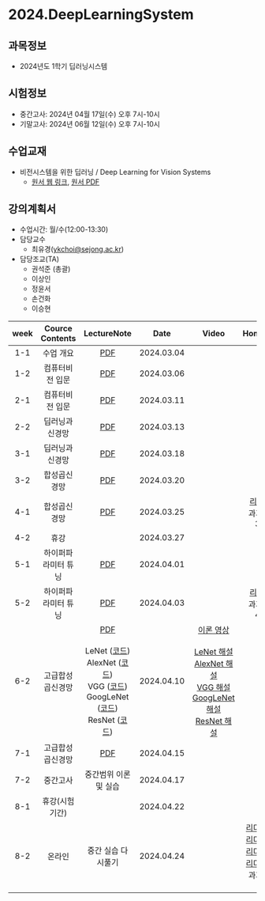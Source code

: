 # 2024.DeepLearningSystem

## 과목정보
- 2024년도 1학기 딥러닝시스템
  
## 시험정보
- 중간고사: 2024년 04월 17일(수) 오후 7시-10시
- 기말고사: 2024년 06월 12일(수) 오후 7시-10시

## 수업교재
- 비전시스템을 위한 딥러닝 / Deep Learning for Vision Systems
  - [원서 웹 링크](https://livebook.manning.com/book/grokking-deep-learning-for-computer-vision/chapter-1/), [원서 PDF](https://github.com/sejongresearch/2023.DeepLearningSystem/blob/main/deep-learning-for-vision-systems.pdf)

## 강의계획서
- 수업시간: 월/수(12:00-13:30) 
- 담당교수
  - 최유경(ykchoi@sejong.ac.kr)
- 담당조교(TA)
  - 권석준 (총괄)
  - 이상인
  - 정윤서
  - 손건화
  - 이승현

| week | Cource Contents | LectureNote | Date | Video | HomeWork |
|:---:|:---:|:---:|:---:|:---:|:---:|
| 1-1 | 수업 개요 | [PDF](https://github.com/sejongresearch/2024.DeepLearningSystem/blob/main/LectureNotes/%5B%E1%84%83%E1%85%B5%E1%86%B8%E1%84%85%E1%85%A5%E1%84%82%E1%85%B5%E1%86%BC%E1%84%89%E1%85%B5%E1%84%89%E1%85%B3%E1%84%90%E1%85%A6%E1%86%B7%5D%5B1%E1%84%8C%E1%85%AE%E1%84%8E%E1%85%A1%5D%20%E1%84%80%E1%85%AA%E1%84%86%E1%85%A9%E1%86%A8%E1%84%89%E1%85%A9%E1%84%80%E1%85%A2%201%E1%84%87%E1%85%AE%20(2024).pdf) | 2024.03.04 |  | | 
| 1-2 | 컴퓨터비전 입문 | [PDF](https://github.com/sejongresearch/2024.DeepLearningSystem/blob/main/LectureNotes/%5B%E1%84%83%E1%85%B5%E1%86%B8%E1%84%85%E1%85%A5%E1%84%82%E1%85%B5%E1%86%BC%E1%84%89%E1%85%B5%E1%84%89%E1%85%B3%E1%84%90%E1%85%A6%E1%86%B7%5D%5B1%E1%84%8C%E1%85%AE%E1%84%8E%E1%85%A1%5D%20%E1%84%8F%E1%85%A5%E1%86%B7%E1%84%91%E1%85%B2%E1%84%90%E1%85%A5%E1%84%87%E1%85%B5%E1%84%8C%E1%85%A5%E1%86%AB%20%E1%84%8B%E1%85%B5%E1%86%B8%E1%84%86%E1%85%AE%E1%86%AB%20(2024)-0311.pdf)| 2024.03.06 | | |
| 2-1 | 컴퓨터비전 입문 | [PDF](https://github.com/sejongresearch/2024.DeepLearningSystem/blob/main/LectureNotes/%5B%E1%84%83%E1%85%B5%E1%86%B8%E1%84%85%E1%85%A5%E1%84%82%E1%85%B5%E1%86%BC%E1%84%89%E1%85%B5%E1%84%89%E1%85%B3%E1%84%90%E1%85%A6%E1%86%B7%5D%5B1%E1%84%8C%E1%85%AE%E1%84%8E%E1%85%A1%5D%20%E1%84%8F%E1%85%A5%E1%86%B7%E1%84%91%E1%85%B2%E1%84%90%E1%85%A5%E1%84%87%E1%85%B5%E1%84%8C%E1%85%A5%E1%86%AB%20%E1%84%8B%E1%85%B5%E1%86%B8%E1%84%86%E1%85%AE%E1%86%AB%20(2024)-0311.pdf)| 2024.03.11 | | |
| 2-2 | 딥러닝과 신경망 | [PDF](https://github.com/sejongresearch/2024.DeepLearningSystem/blob/main/LectureNotes/%5B%E1%84%83%E1%85%B5%E1%86%B8%E1%84%85%E1%85%A5%E1%84%82%E1%85%B5%E1%86%BC%E1%84%89%E1%85%B5%E1%84%89%E1%85%B3%E1%84%90%E1%85%A6%E1%86%B7%5D%5B2%E1%84%8C%E1%85%AE%E1%84%8E%E1%85%A1%5D%20%E1%84%83%E1%85%B5%E1%86%B8%E1%84%85%E1%85%A5%E1%84%82%E1%85%B5%E1%86%BC%E1%84%80%E1%85%AA%20%E1%84%89%E1%85%B5%E1%86%AB%E1%84%80%E1%85%A7%E1%86%BC%E1%84%86%E1%85%A1%E1%86%BC%20(2024)-0318.pdf)| 2024.03.13 | | |
| 3-1 | 딥러닝과 신경망 | [PDF](https://github.com/sejongresearch/2024.DeepLearningSystem/blob/main/LectureNotes/%5B%E1%84%83%E1%85%B5%E1%86%B8%E1%84%85%E1%85%A5%E1%84%82%E1%85%B5%E1%86%BC%E1%84%89%E1%85%B5%E1%84%89%E1%85%B3%E1%84%90%E1%85%A6%E1%86%B7%5D%5B2%E1%84%8C%E1%85%AE%E1%84%8E%E1%85%A1%5D%20%E1%84%83%E1%85%B5%E1%86%B8%E1%84%85%E1%85%A5%E1%84%82%E1%85%B5%E1%86%BC%E1%84%80%E1%85%AA%20%E1%84%89%E1%85%B5%E1%86%AB%E1%84%80%E1%85%A7%E1%86%BC%E1%84%86%E1%85%A1%E1%86%BC%20(2024)-0318.pdf)| 2024.03.18 | | |
| 3-2 | 합성곱신경망 | [PDF](https://github.com/sejongresearch/2024.DeepLearningSystem/blob/main/LectureNotes/%5B%E1%84%83%E1%85%B5%E1%86%B8%E1%84%85%E1%85%A5%E1%84%82%E1%85%B5%E1%86%BC%E1%84%89%E1%85%B5%E1%84%89%E1%85%B3%E1%84%90%E1%85%A6%E1%86%B7%5D%5B3%E1%84%8C%E1%85%AE%E1%84%8E%E1%85%A1%5D%20%E1%84%92%E1%85%A1%E1%86%B8%E1%84%89%E1%85%A5%E1%86%BC%E1%84%80%E1%85%A9%E1%86%B8%E1%84%89%E1%85%B5%E1%86%AB%E1%84%80%E1%85%A7%E1%86%BC%E1%84%86%E1%85%A1%E1%86%BC%20(2024)-0325.pdf)| 2024.03.20 | | |
| 4-1 | 합성곱신경망 | [PDF](https://github.com/sejongresearch/2024.DeepLearningSystem/blob/main/LectureNotes/%5B%E1%84%83%E1%85%B5%E1%86%B8%E1%84%85%E1%85%A5%E1%84%82%E1%85%B5%E1%86%BC%E1%84%89%E1%85%B5%E1%84%89%E1%85%B3%E1%84%90%E1%85%A6%E1%86%B7%5D%5B3%E1%84%8C%E1%85%AE%E1%84%8E%E1%85%A1%5D%20%E1%84%92%E1%85%A1%E1%86%B8%E1%84%89%E1%85%A5%E1%86%BC%E1%84%80%E1%85%A9%E1%86%B8%E1%84%89%E1%85%B5%E1%86%AB%E1%84%80%E1%85%A7%E1%86%BC%E1%84%86%E1%85%A1%E1%86%BC%20(2024)-0325.pdf)| 2024.03.25 | | [리더보드](https://www.kaggle.com/t/e3344dc633234e78966dc51f0f8135ad) <br>과제 마감 3/31 |
| 4-2 | 휴강 | | 2024.03.27 | |  |
| 5-1 | 하이퍼파라미터 튜닝 | [PDF](https://github.com/sejongresearch/2024.DeepLearningSystem/blob/main/LectureNotes/%5B%E1%84%83%E1%85%B5%E1%86%B8%E1%84%85%E1%85%A5%E1%84%82%E1%85%B5%E1%86%BC%E1%84%89%E1%85%B5%E1%84%89%E1%85%B3%E1%84%90%E1%85%A6%E1%86%B7%5D%5B4%E1%84%8C%E1%85%AE%E1%84%8E%E1%85%A1%5D%20%E1%84%83%E1%85%B5%E1%86%B8%E1%84%85%E1%85%A5%E1%84%82%E1%85%B5%E1%86%BC%20%E1%84%91%E1%85%B3%E1%84%85%E1%85%A9%E1%84%8C%E1%85%A6%E1%86%A8%E1%84%90%E1%85%B3%20%E1%84%89%E1%85%B5%E1%84%83%E1%85%A9%E1%86%BC%20%E1%84%80%E1%85%A5%E1%86%AF%E1%84%80%E1%85%B5%E1%84%8B%E1%85%AA%20%E1%84%92%E1%85%A1%E1%84%8B%E1%85%B5%E1%84%91%E1%85%A5%E1%84%91%E1%85%A1%E1%84%85%E1%85%A1%E1%84%86%E1%85%B5%E1%84%90%E1%85%A5%20%E1%84%90%E1%85%B2%E1%84%82%E1%85%B5%E1%86%BC%20(2024)-0401.pdf)| 2024.04.01 | | |
| 5-2 | 하이퍼파라미터 튜닝 | [PDF](https://github.com/sejongresearch/2024.DeepLearningSystem/blob/main/LectureNotes/%5B%E1%84%83%E1%85%B5%E1%86%B8%E1%84%85%E1%85%A5%E1%84%82%E1%85%B5%E1%86%BC%E1%84%89%E1%85%B5%E1%84%89%E1%85%B3%E1%84%90%E1%85%A6%E1%86%B7%5D%5B4%E1%84%8C%E1%85%AE%E1%84%8E%E1%85%A1%5D%20%E1%84%83%E1%85%B5%E1%86%B8%E1%84%85%E1%85%A5%E1%84%82%E1%85%B5%E1%86%BC%20%E1%84%91%E1%85%B3%E1%84%85%E1%85%A9%E1%84%8C%E1%85%A6%E1%86%A8%E1%84%90%E1%85%B3%20%E1%84%89%E1%85%B5%E1%84%83%E1%85%A9%E1%86%BC%20%E1%84%80%E1%85%A5%E1%86%AF%E1%84%80%E1%85%B5%E1%84%8B%E1%85%AA%20%E1%84%92%E1%85%A1%E1%84%8B%E1%85%B5%E1%84%91%E1%85%A5%E1%84%91%E1%85%A1%E1%84%85%E1%85%A1%E1%84%86%E1%85%B5%E1%84%90%E1%85%A5%20%E1%84%90%E1%85%B2%E1%84%82%E1%85%B5%E1%86%BC%20(2024)-0403.pdf)| 2024.04.03 | |  [리더보드](https://www.kaggle.com/t/49433a54b7864351a932c6ba1ee55aca) <br>과제 마감 4/14 |
| 6-2 | 고급합성곱신경망 | [PDF](https://github.com/sejongresearch/2024.DeepLearningSystem/blob/main/LectureNotes/%5B%E1%84%83%E1%85%B5%E1%86%B8%E1%84%85%E1%85%A5%E1%84%82%E1%85%B5%E1%86%BC%E1%84%89%E1%85%B5%E1%84%89%E1%85%B3%E1%84%90%E1%85%A6%E1%86%B7%5D%5B5%E1%84%8C%E1%85%AE%E1%84%8E%E1%85%A1%5D%20%E1%84%80%E1%85%A9%E1%84%80%E1%85%B3%E1%86%B8%E1%84%92%E1%85%A1%E1%86%B8%E1%84%89%E1%85%A5%E1%86%BC%E1%84%80%E1%85%A9%E1%86%B8%E1%84%89%E1%85%B5%E1%86%AB%E1%84%80%E1%85%A7%E1%86%BC%E1%84%86%E1%85%A1%E1%86%BC%E1%84%80%E1%85%AE%E1%84%8C%E1%85%A9%20(2024).pdf) <br> <br> LeNet ([코드](https://www.kaggle.com/code/sukzoon1234/2024-1-dls-w5-lenet/notebook)) <br> AlexNet ([코드](https://www.kaggle.com/code/sukzoon1234/2024-1-dls-w5-alexnet/notebook?scriptVersionId=170429532)) <br> VGG ([코드](https://www.kaggle.com/code/sukzoon1234/2024-1-dls-w5-vgg/notebook?scriptVersionId=170465155)) <br> GoogLeNet ([코드](https://www.kaggle.com/code/sukzoon1234/2024-1-dls-w5-googlenet?scriptVersionId=170481069)) <br> ResNet ([코드](https://www.kaggle.com/code/sukzoon1234/2024-1-dls-w5-resnet?scriptVersionId=171192915))  | 2024.04.10 | [이론 영상](https://youtu.be/wOb1ttAnPb4) <br><br> [LeNet 해설](https://youtu.be/BDYlCCE9uBg) <br> [AlexNet 해설](https://youtu.be/TMqtAiBAT_A) <br> [VGG 해설](https://youtu.be/CArANYAnCBs) <br> [GoogLeNet 해설](https://youtu.be/Hj829SfpPSI) <br> [ResNet 해설](https://youtu.be/8_y_xnnnlKo)  |  |
| 7-1 | 고급합성곱신경망 | [PDF](https://github.com/sejongresearch/2024.DeepLearningSystem/blob/main/LectureNotes/%5B%E1%84%83%E1%85%B5%E1%86%B8%E1%84%85%E1%85%A5%E1%84%82%E1%85%B5%E1%86%BC%E1%84%89%E1%85%B5%E1%84%89%E1%85%B3%E1%84%90%E1%85%A6%E1%86%B7%5D%5B5%E1%84%8C%E1%85%AE%E1%84%8E%E1%85%A1%5D%20%E1%84%80%E1%85%A9%E1%84%80%E1%85%B3%E1%86%B8%E1%84%92%E1%85%A1%E1%86%B8%E1%84%89%E1%85%A5%E1%86%BC%E1%84%80%E1%85%A9%E1%86%B8%E1%84%89%E1%85%B5%E1%86%AB%E1%84%80%E1%85%A7%E1%86%BC%E1%84%86%E1%85%A1%E1%86%BC%E1%84%80%E1%85%AE%E1%84%8C%E1%85%A9%20(2024)-0415.pdf) | 2024.04.15 | |  |
| 7-2 | 중간고사 | 중간범위 이론 및 실습 | 2024.04.17 | | |
| 8-1 | 휴강(시험기간) | | 2024.04.22 | | |
| 8-2 | 온라인 | 중간 실습 다시풀기 | 2024.04.24 | | [리더보드 1](https://www.kaggle.com/t/51de2dde467548d6a243571316f22b1a)<br> [리더보드 2](https://www.kaggle.com/t/8385979c95204651a1f6ffded5521939)<br> [리더보드 3](https://www.kaggle.com/t/ce6c2e0b229a4df9902207a00353aa80)<br> [리더보드 4](https://www.kaggle.com/t/42edd278ea554f98935af86cc6795702)<br> 과제 마감 5/5 |



